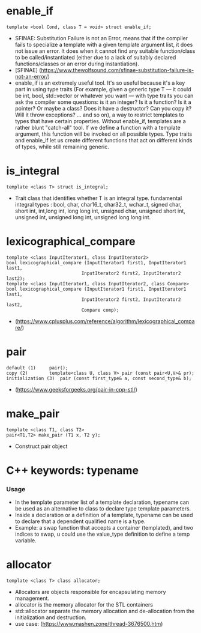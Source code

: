 # enable_if
	template <bool Cond, class T = void> struct enable_if;
- SFINAE: Substitution Failure is not an Error, means that if the compiler fails to specialize a template with a given template argument list, it does not issue an error. It does when it cannot find any suitable function/class to be called/instantiated (either due to a lack of suitably declared functions/classes or an error during instantiation).
- [SFINAE] (https://www.thewolfsound.com/sfinae-substitution-failure-is-not-an-error/)
- enable_if is an extremely useful tool. It's so useful because it's a key part in using type traits (For example, given a generic type T — it could be int, bool, std::vector or whatever you want — with type traits you can ask the compiler some questions: is it an integer? Is it a function? Is it a pointer? Or maybe a class? Does it have a destructor? Can you copy it? Will it throw exceptions? ... and so on), a way to restrict templates to types that have certain properties. Without enable_if, templates are a rather blunt "catch-all" tool. If we define a function with a template argument, this function will be invoked on all possible types. Type traits and enable_if let us create different functions that act on different kinds of types, while still remaining generic.
# is_integral
	template <class T> struct is_integral;
- Trait class that identifies whether T is an integral type.
	fundamental integral types : bool, char, char16_t, char32_t, wchar_t, signed char, short int, int,long int,
	long long int, unsigned char, unsigned short int, unsigned int, unsigned long int, unsigned long long int.
# lexicographical_compare
	template <class InputIterator1, class InputIterator2>
	bool lexicographical_compare (InputIterator1 first1, InputIterator1 last1,
								InputIterator2 first2, InputIterator2 last2);
	template <class InputIterator1, class InputIterator2, class Compare>
	bool lexicographical_compare (InputIterator1 first1, InputIterator1 last1,
								InputIterator2 first2, InputIterator2 last2,
								Compare comp);
- (https://www.cplusplus.com/reference/algorithm/lexicographical_compare/)
# pair
	default (1)		pair();
	copy (2)		template<class U, class V> pair (const pair<U,V>& pr);
	initialization (3)	pair (const first_type& a, const second_type& b);
- (https://www.geeksforgeeks.org/pair-in-cpp-stl/)
# make_pair
	template <class T1, class T2>
	pair<T1,T2> make_pair (T1 x, T2 y);
- Construct pair object
# C++ keywords: typename
### Usage
- In the template parameter list of a template declaration, typename can be used as an alternative to class to declare type template parameters.
- Inside a declaration or a definition of a template, typename can be used to declare that a dependent qualified name is a type.
- Example: a swap function that accepts a container (templated), and two indices to swap, u could use the value_type definition to define a temp variable.
# allocator
	template <class T> class allocator;
- Allocators are objects responsible for encapsulating memory management.
- allocator is the memory allocator for the STL containers
- std::allocator separate the memory allocation and de-allocation from the initialization and destruction.
- use case: (https://www.mashen.zone/thread-3676500.htm)
